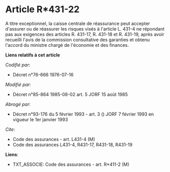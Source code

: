 # Article R*431-22

A titre exceptionnel, la caisse centrale de réassurance peut accepter d'assurer ou de réassurer les risques visés à l'article
L. 431-4 ne répondant pas aux exigences des articles R. 431-17, R. 431-18 et R. 431-19, après avoir recueilli l'avis de la
commission consultative des garanties et obtenu l'accord du ministre chargé de l'économie et des finances.

**Liens relatifs à cet article**

_Codifié par_:

  - Décret n°76-666 1976-07-16

_Modifié par_:

  - Décret n°85-864 1985-08-02 art. 5 JORF 15 août 1985

_Abrogé par_:

  - Décret n°93-176 du 5 février 1993 - art. 3 () JORF 7 février 1993 en vigueur le 1er janvier 1993

_Cite_:

  - Code des assurances - art. L431-4 (M)
  - Code des assurances L431-4, R431-17, R431-18, R431-19

**Liens**:

  - TXT_ASSOCIE: Code des assurances - art. R*411-2 (M)
